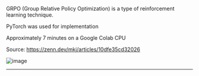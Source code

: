GRPO (Group Relative Policy Optimization) is a type of reinforcement learning technique.

PyTorch was used for implementation

Approximately 7 minutes on a Google Colab CPU

Source: https://zenn.dev/mkj/articles/10dfe35cd32026

![image](https://github.com/user-attachments/assets/63b11540-2de0-4900-951c-b02c48ce2e02)

---

